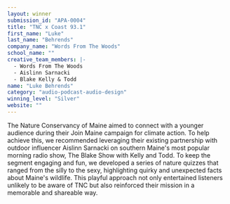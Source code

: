 ```yaml
---
layout: winner
submission_id: "APA-0004"
title: "TNC x Coast 93.1"
first_name: "Luke"
last_name: "Behrends"
company_name: "Words From The Woods"
school_name: ""
creative_team_members: |-
  - Words From The Woods
  - Aislinn Sarnacki
  - Blake Kelly & Todd
name: "Luke Behrends"
category: "audio-podcast-audio-design"
winning_level: "Silver"
website: ""
---
```


The Nature Conservancy of Maine aimed to connect with a younger audience during their Join Maine campaign for climate action. To help achieve this, we recommended leveraging their existing partnership with outdoor influencer Aislinn Sarnacki on southern Maine's most popular morning radio show, The Blake Show with Kelly and Todd. To keep the segment engaging and fun, we developed a series of nature quizzes that ranged from the silly to the sexy, highlighting quirky and unexpected facts about Maine's wildlife. This playful approach not only entertained listeners unlikely to be aware of TNC but also reinforced their mission in a memorable and shareable way.
